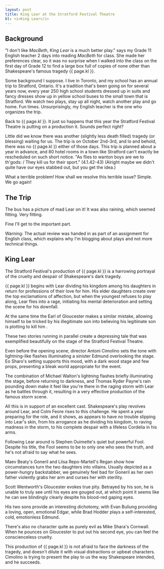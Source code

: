 ```yaml
---
layout: post
title: King Lear at the Stratford Festival Theatre
kl: <i>King Lear</i>
---
```


Background
---
"I don\'t like *MacBeth*, *King Lear* is a much better play." says my Grade 11 English teacher 2 days into reading *MacBeth* for class.
She made her preferences clear, so it was no surprise when I walked into the class on the first day of Grade 12 to find a large box full of copies of none other than Shakespeare's famous tragedy {{ page.kl }}.

Some background I suppose.  I live in Toronto, and my school has an annual trip to Stratford, Ontario.  It's a tradition that's been going on for several years now, every year 250 high school students dressed up in suits and fancy dresses show up in yellow school buses to the small town that is Stratford.  We watch two plays, stay up all night, watch another play and go home.  Fun times.  Unsurprisingly, my English teacher is the one who organizes the trip.

Back to {{ page.kl }}.  It just so happens that this year the Stratford Festival Theatre is putting on a production it.  Sounds perfect right?

Little did we know there was another (slightly less death filled) tragedy (or blessing) waiting for us.  The trip is on October 2nd-3rd, and lo and behold, there was no {{ page.kl }} either of those days.  This trip is planned about a year in advance, and 80 hotel rooms in a town like Stratford can't exactly be rescheduled on such short notice.  "As flies to wanton boys are we to th'gods: / They kill us for their sport." (4.1.42-43) (Alright maybe we didn't quite have our eyes stabbed out, but you get the idea.)

What a terrible problem!  How shall we resolve this terrible issue?  Simple.  We go again!

The Trip
---
The bus has a picture of mad Lear on it!  It was also raining, which seemed fitting.  Very fitting.

Fine I'll get to the important part.

Warning: The actual review was handed in as part of an assignment for English class, which explains why I'm blogging about plays and not more technical things.

King Lear
---
The Stratford Festival's production of {{ page.kl }} is a harrowing portrayal of the cruelty and despair of Shakespeare's dark tragedy.

{{ page.kl }} begins with Lear dividing his kingdom among his daughters in return for professions of their love for him.  His elder daughters create over the top exclamations of affection, but when the youngest refuses to play along, Lear flies into a rage, initiating his mental deterioration and setting the scene for his downfall.

At the same time the Earl of Gloucester makes a similar mistake, allowing himself to be tricked by his illegitimate son into believing his legitimate son is plotting to kill him .

These two stories running in parallel create a depressing tale that was exemplified beautifully on the stage of the Stratford Festival Theatre.

Even before the opening scene, director Antoni Cimolino sets the tone with lightning-like flashes illuminating a sinister Edmund overlooking the stage.
Eo Sharo's setting supports this mood, with a dark wood stage and few props, presenting a bleak world appropriate for the event.

The combination of Michael Walton's lightning flashes briefly illuminating the stage, before returning to darkness, and Thomas Ryder Payne's rain pounding down make it feel like you're there in the raging storm with Lear as he battles through it, resulting in a very effective production of the famous storm scene.

All this is in support of an excellent cast.  Shakespeare's play revolves around Lear, and Colm Feore rises to this challenge.  He spent a year preparing for the role, and it shows, as appears to have no trouble slipping into Lear's skin, from his arrogance as he dividing his kingdom, to raving madness in the storm, to his complete despair with a lifeless Cordelia in his arms.

Following Lear around is Stephen Ouimette's quiet but powerful Fool.  Despite his title, the Fool seems to be to only one who sees the truth, and he's not afraid to say what he sees.

Maev Beaty's Goneril and Liisa Repo-Martell's Regan show how circumstances turn the two daughters into villains.  Usually depicted as a power-hungry backstabber, we genuinely feel bad for Goneril as her own father violently grabs her arm and curses her with sterility.

Scott Wentworth's Gloucester evokes true pity.  Betrayed by his son, he is unable to truly see until his eyes are gouged out, at which point it seems like he can see blindingly clearly despite his blood-red gaping eyes.

His two sons provide an interesting dichotomy, with Evan Buliung providing a loving, open, emotional Edgar, while Brad Hodder plays a self-interested, cold, emotionless Edmund.

There's also no character quite as purely evil as Mike Shara's Cornwall.  When he pounces on Gloucester to put out his second eye, you can feel the conscienceless cruelty.

This production of {{ page.kl }} is not afraid to face the darkness of the tragedy, and doesn't dilute it with visual distractions or upbeat characters.  Cimolino is trying to present the play to us the way Shakespeare intended, and he succeeds.
